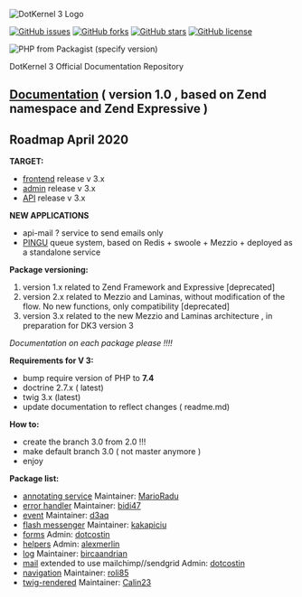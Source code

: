 ![DotKernel 3 Logo ](logo1.png)

[![GitHub issues](https://img.shields.io/github/issues/dotkernel/dotkernel)](https://github.com/dotkernel/dotkernel/issues)
[![GitHub forks](https://img.shields.io/github/forks/dotkernel/dotkernel)](https://github.com/dotkernel/dotkernel/network)
[![GitHub stars](https://img.shields.io/github/stars/dotkernel/dotkernel)](https://github.com/dotkernel/dotkernel/stargazers)
[![GitHub license](https://img.shields.io/github/license/dotkernel/dotkernel)](https://github.com/dotkernel/dotkernel/blob/master/LICENSE.md)


![PHP from Packagist (specify version)](https://img.shields.io/packagist/php-v/dotkernel/frontend/3.0.x-dev)

DotKernel 3 Official Documentation Repository

## [Documentation](docs)  ( version 1.0 , based on Zend namespace and Zend Expressive )


## Roadmap April 2020
**TARGET:**
  - [frontend](https://github.com/dotkernel/frontend) release  v 3.x
  - [admin](https://github.com/dotkernel/admin)    release  v 3.x
  - [API](https://github.com/dotkernel/api)      release  v 3.x 

**NEW APPLICATIONS** 
- api-mail ? service to send emails only 
- [PINGU](https://github.com/dotkernel/pingu) queue system, based on Redis + swoole + Mezzio + deployed as a standalone service

**Package versioning:**
  1. version 1.x related to Zend Framework  and Expressive [deprecated]
  2. version 2.x related to Mezzio and Laminas, without modification of the flow. No new functions, only compatibility [deprecated]
  3. version 3.x related to the new Mezzio and Laminas architecture , in preparation for DK3 version 3

  *Documentation on each package please !!!!*

**Requirements for V 3:**
- bump require version of PHP to **7.4**
- doctrine 2.7.x ( latest) 
- twig 3.x (latest)
- update documentation to reflect changes ( readme.md)

**How to:**
   - create the branch 3.0 from 2.0 !!! 
   - make default branch 3.0  ( not master anymore ) 
   - enjoy 

**Package list:**
  
- [annotating service](https://github.com/dotkernel/dot-annotated-services)  Maintainer: [MarioRadu](https://github.com/MarioRadu)
- [error handler](https://github.com/dotkernel/dot-errorhandler) Maintainer:  [bidi47](https://github.com/bidi47)
- [event](https://github.com/dotkernel/dot-event) Maintainer:  [d3aq](https://github.com/d3aq)
- [flash messenger](https://github.com/dotkernel/dot-flashmessenger) Maintainer: [kakapiciu](https://github.com/kakapiciu)
- [forms](https://github.com/dotkernel/dot-form) Admin: [dotcostin](https://github.com/dotcostin)
- [helpers](https://github.com/dotkernel/dot-helpers)  Admin: [alexmerlin](https://github.com/alexmerlin)
- [log](https://github.com/dotkernel/dot-log) Maintainer: [bircaandrian](https://github.com/bircaandrian)
- [mail](https://github.com/dotkernel/dot-mail) extended to use mailchimp//sendgrid  Admin: [dotcostin](https://github.com/dotcostin) 
- [navigation](https://github.com/dotkernel/dot-navigation) Maintainer: [roli85]( https://github.com/roli85)
- [twig-rendered](https://github.com/dotkernel/dot-twigrenderer)  Maintainer: [Calin23]( https://github.com/Calin23)


